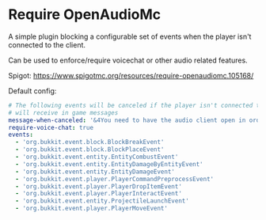 # Require OpenAudioMc
A simple plugin blocking a configurable set of events when the player isn't connected to the client.

Can be used to enforce/require voicechat or other audio related features.

Spigot: https://www.spigotmc.org/resources/require-openaudiomc.105168/

Default config:
```yaml
# The following events will be canceled if the player isn't connected to voice chat, and the player
# will receive in game messages
message-when-canceled: '&4You need to have the audio client open in order to do this (/audio)'
require-voice-chat: true
events:
  - 'org.bukkit.event.block.BlockBreakEvent'
  - 'org.bukkit.event.block.BlockPlaceEvent'
  - 'org.bukkit.event.entity.EntityCombustEvent'
  - 'org.bukkit.event.entity.EntityDamageByEntityEvent'
  - 'org.bukkit.event.entity.EntityDamageEvent'
  - 'org.bukkit.event.player.PlayerCommandPreprocessEvent'
  - 'org.bukkit.event.player.PlayerDropItemEvent'
  - 'org.bukkit.event.player.PlayerInteractEvent'
  - 'org.bukkit.event.entity.ProjectileLaunchEvent'
  - 'org.bukkit.event.player.PlayerMoveEvent'
```